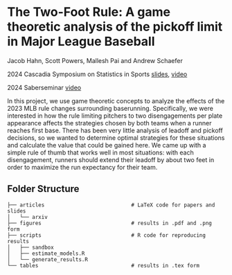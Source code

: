 
# The Two-Foot Rule: A game theoretic analysis of the pickoff limit in Major League Baseball

Jacob Hahn, Scott Powers, Mallesh Pai and Andrew Schaefer

2024 Cascadia Symposium on Statistics in Sports
[slides](https://drive.google.com/file/d/17jveBX0U5hDRP7KH2GtvgGVATdS8wI7Q),
[video](https://www.youtube.com/watch?v=oOvvNnDCD5Y&list=PL40KH8fsrt-sX1lSf659bl1u341F76ue3)

2024 Saberseminar
[video](https://www.youtube.com/watch?v=sVQ-b1lW8nQ&list=PL40KH8fsrt-sX1lSf659bl1u341F76ue3)

In this project, we use game theoretic concepts to analyze the effects of the 2023 MLB rule changes surrounding baserunning. Specifically, we were interested in how the rule limiting pitchers to two disengagements per plate appearance affects the strategies chosen by both teams when a runner reaches first base. There has been very little analysis of leadoff and pickoff decisions, so we wanted to determine optimal strategies for these situations and calculate the value that could be gained here. We came up with a simple rule of thumb that works well in most situations: with each disengagement, runners should extend their leadoff by about two feet in order to maximize the run expectancy for their team.

## Folder Structure

```
├── articles                            # LaTeX code for papers and slides
│   └── arxiv
├── figures                             # results in .pdf and .png form
├── scripts                             # R code for reproducing results
│   ├── sandbox
│   ├── estimate_models.R
│   └── generate_results.R
└── tables                              # results in .tex form
```
